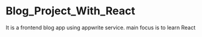 # Blog_Project_With_React
It is a frontend blog app using appwrite service. main focus is to learn React
